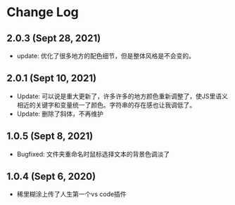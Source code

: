 # Change Log

## 2.0.3 (Sept 28, 2021)

- update: 优化了很多地方的配色细节，但是整体风格是不会变的。

## 2.0.1 (Sept 10, 2021)

- Update: 可以说是重大更新了，许多许多的地方颜色重新调整了，使JS里语义相近的关键字和变量统一了颜色。字符串的存在感也让我调低了。
- Update: 删除了斜体，不再维护

## 1.0.5 (Sept 8, 2021)

- Bugfixed: 文件夹重命名时鼠标选择文本的背景色调淡了

## 1.0.4 (Sept 6, 2020)

- 稀里糊涂上传了人生第一个vs code插件
